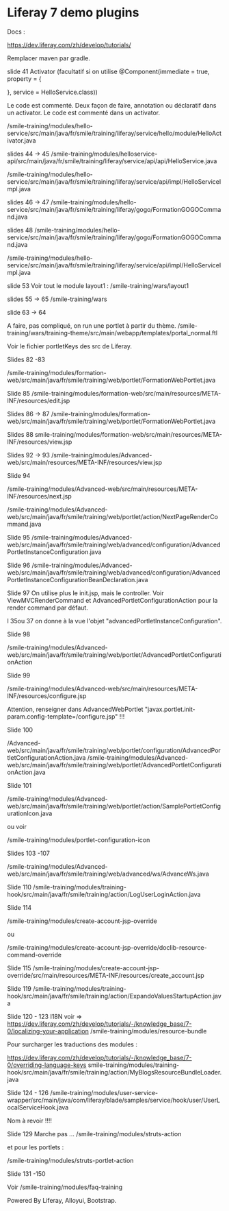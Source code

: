 Liferay 7 demo plugins
===========

Docs :

https://dev.liferay.com/zh/develop/tutorials/

Remplacer maven par gradle.

slide 41 Activator (facultatif si on utilise @Component(immediate = true, property = {

}, service = HelloService.class))

Le code est commenté.
Deux façon de faire, annotation ou déclaratif dans un activator.
Le code est commenté dans un activator.

/smile-training/modules/hello-service/src/main/java/fr/smile/training/liferay/service/hello/module/HelloActivator.java

slides 44 -> 45
/smile-training/modules/helloservice-api/src/main/java/fr/smile/training/liferay/service/api/api/HelloService.java

/smile-training/modules/hello-service/src/main/java/fr/smile/training/liferay/service/api/impl/HelloServiceImpl.java

slides 46 -> 47
/smile-training/modules/hello-service/src/main/java/fr/smile/training/liferay/gogo/FormationGOGOCommand.java

slides 48
 /smile-training/modules/hello-service/src/main/java/fr/smile/training/liferay/gogo/FormationGOGOCommand.java

/smile-training/modules/hello-service/src/main/java/fr/smile/training/liferay/service/api/impl/HelloServiceImpl.java

slide 53
 Voir tout le module layout1 :
 /smile-training/wars/layout1

slides 55 -> 65
/smile-training/wars

slide 63 -> 64

A faire, pas compliqué, on run une portlet à partir du thème.
/smile-training/wars/training-theme/src/main/webapp/templates/portal_normal.ftl

Voir le fichier portletKeys des src de Liferay.

Slides 82 -83

/smile-training/modules/formation-web/src/main/java/fr/smile/training/web/portlet/FormationWebPortlet.java

Slide 85
/smile-training/modules/formation-web/src/main/resources/META-INF/resources/edit.jsp

Slides 86 -> 87
/smile-training/modules/formation-web/src/main/java/fr/smile/training/web/portlet/FormationWebPortlet.java

Slides 88
smile-training/modules/formation-web/src/main/resources/META-INF/resources/view.jsp

Slides 92 -> 93
/smile-training/modules/Advanced-web/src/main/resources/META-INF/resources/view.jsp

Slide 94

/smile-training/modules/Advanced-web/src/main/resources/META-INF/resources/next.jsp

/smile-training/modules/Advanced-web/src/main/java/fr/smile/training/web/portlet/action/NextPageRenderCommand.java

Slide 95
/smile-training/modules/Advanced-web/src/main/java/fr/smile/training/web/advanced/configuration/AdvancedPortletInstanceConfiguration.java

Slide 96
/smile-training/modules/Advanced-web/src/main/java/fr/smile/training/web/advanced/configuration/AdvancedPortletInstanceConfigurationBeanDeclaration.java

Slide 97
On utilise plus le init.jsp, mais le controller.
Voir ViewMVCRenderCommand et AdvancedPortletConfigurationAction pour la render command par défaut.

l 35ou 37 on donne à la vue l'objet "advancedPortletInstanceConfiguration".

Slide 98

/smile-training/modules/Advanced-web/src/main/java/fr/smile/training/web/portlet/AdvancedPortletConfigurationAction

Slide 99

/smile-training/modules/Advanced-web/src/main/resources/META-INF/resources/configure.jsp

Attention, renseigner dans AdvancedWebPortlet "javax.portlet.init-param.config-template=/configure.jsp" !!!

Slide 100

/Advanced-web/src/main/java/fr/smile/training/web/portlet/configuration/AdvancedPortletConfigurationAction.java
/smile-training/modules/Advanced-web/src/main/java/fr/smile/training/web/portlet/AdvancedPortletConfigurationAction.java

Slide 101 

/smile-training/modules/Advanced-web/src/main/java/fr/smile/training/web/portlet/action/SamplePortletConfigurationIcon.java

ou voir

/smile-training/modules/portlet-configuration-icon

Slides 103 -107

/smile-training/modules/Advanced-web/src/main/java/fr/smile/training/web/advanced/ws/AdvanceWs.java

Slide 110
/smile-training/modules/training-hook/src/main/java/fr/smile/training/action/LogUserLoginAction.java

Slide 114

/smile-training/modules/create-account-jsp-override

ou

/smile-training/modules/create-account-jsp-override/doclib-resource-command-override

Slide 115
/smile-training/modules/create-account-jsp-override/src/main/resources/META-INF/resources/create_account.jsp

Slide 119
/smile-training/modules/training-hook/src/main/java/fr/smile/training/action/ExpandoValuesStartupAction.java

Slide 120 - 123
I18N voir =>
https://dev.liferay.com/zh/develop/tutorials/-/knowledge_base/7-0/localizing-your-application
/smile-training/modules/resource-bundle

Pour surcharger les traductions des modules :

https://dev.liferay.com/zh/develop/tutorials/-/knowledge_base/7-0/overriding-language-keys
smile-training/modules/training-hook/src/main/java/fr/smile/training/action/MyBlogsResourceBundleLoader.java

Slide 124 - 126
/smile-training/modules/user-service-wrapper/src/main/java/com/liferay/blade/samples/service/hook/user/UserLocalServiceHook.java

Nom à revoir !!!!

Slide 129
Marche pas ...
/smile-training/modules/struts-action

et pour les portlets :

/smile-training/modules/struts-portlet-action

Slide 131 -150

Voir /smile-training/modules/faq-training

















Powered By Liferay, Alloyui, Bootstrap.
